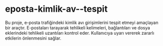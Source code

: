# eposta-kimlik-av--tespit
Bu proje, e-posta trafiğindeki kimlik avı girişimlerini tespit etmeyi amaçlayan bir araçtır. E-postaları tarayarak tehlikeli kelimeleri, bağlantıları ve dosya eklerindeki tehlikeli uzantıları kontrol eder. Kullanıcıya uyarı vererek zararlı etkilerin önlenmesini sağlar.
